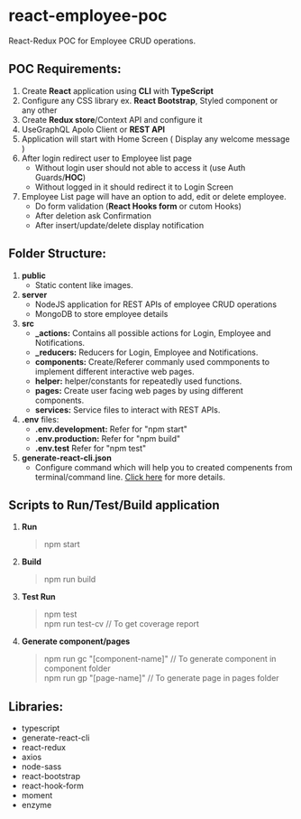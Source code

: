 # react-employee-poc

React-Redux POC for Employee CRUD operations.


## POC Requirements:

1. Create **React** application using **CLI** with **TypeScript**
2. Configure any CSS library ex. **React Bootstrap**, Styled component or any other
3. Create **Redux store**/Context API and configure it
4. UseGraphQL Apolo Client or **REST API**
5. Application will start with Home Screen ( Display any welcome message )
6. After login redirect user to Employee list page
	- Without login user should not able to access it (use Auth Guards/**HOC**)
	- Without logged in it should redirect it to Login Screen
7. Employee List page will have an option to add, edit or delete employee.
	- Do form validation (**React Hooks form** or  cutom Hooks) 
	- After deletion ask Confirmation
	- After insert/update/delete display notification


## Folder Structure:

1. **public**
    - Static content like images.
2. **server**
    - NodeJS application for REST APIs of employee CRUD operations
    - MongoDB to store employee details
3. **src**
    - **_actions:** Contains all possible actions for Login, Employee and Notifications.
    - **_reducers:** Reducers for Login, Employee and Notifications.
    - **components:** Create/Referer commanly used commponents to implement different interactive web pages.
    - **helper:** helper/constants for repeatedly used functions.
    - **pages:** Create user facing web pages by using different components.
    - **services:** Service files to interact with REST APIs.
4. **.env** files:
    - **.env.development:** Refer for "npm start"
    - **.env.production:** Refer for "npm build"
    - **.env.test** Refer for "npm test"
5. **generate-react-cli.json**
    - Configure command which will help you to created compenents from terminal/command line. [Click here](https://www.npmjs.com/package/generate-react-cli) for more details.


## Scripts to Run/Test/Build application

1. **Run**
    > npm start
2. **Build**
    > npm run build
3. **Test Run**
    > npm test  
    > npm run test-cv // To get coverage report
4. **Generate component/pages**
    > npm run gc "[component-name]" // To generate component in component folder  
    > npm run gp "[page-name]" // To generate page in pages folder


## Libraries:

* typescript
* generate-react-cli
* react-redux
* axios
* node-sass
* react-bootstrap
* react-hook-form
* moment
* enzyme

